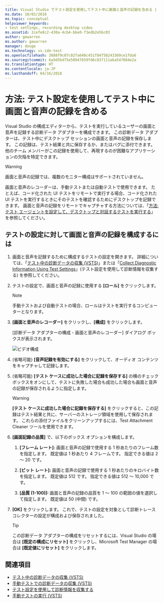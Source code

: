 ```yaml
---
title: Visual Studio でテスト設定を使用してテスト中に画面と音声の記録を含める | Microsoft Docs
ms.date: 10/03/2016
ms.topic: conceptual
helpviewer_keywords:
- test settings, recording desktop video
ms.assetid: 2cefe8c2-430a-4cb4-bbe0-f3edb2e5bc03
author: gewarren
ms.author: gewarren
manager: douge
ms.technology: vs-ide-test
ms.openlocfilehash: 3888f9c07c02fa640c451f84f58243369ce1fda6
ms.sourcegitcommit: 6a9d5bd75e50947659fd6c837111a6a547884e2a
ms.translationtype: HT
ms.contentlocale: ja-JP
ms.lasthandoff: 04/16/2018
---
```

# <a name="how-to-include-recordings-of-the-screen-and-voice-during-tests-using-test-settings"></a>方法: テスト設定を使用してテスト中に画面と音声の記録を含める

Visual Studio の構成エディターから、テストを実行しているユーザーの画面と音声を記録する診断データ アダプターを構成できます。 この診断データ アダプターは、テスト中にデスクトップ セッションの画面と音声の記録を保存します。 この記録は、テスト結果と共に保存するか、またはバグに添付できます。 他のチーム メンバーがこの記録を使用して、再現するのが困難なアプリケーションの欠陥を特定できます。

> [!WARNING]
> 画面と音声の記録では、複数のモニター構成はサポートされていません。

画面と音声のレコーダーは、手動テストまたは自動テストで使用できます。 たとえば、コード化された UI テストをリモートで実行する場合、コード化された UI テストを実行するときにそのテストを確認するためにデスクトップを記録できます。 画面と音声の記録をリモートでキャプチャする方法については、「[方法: テスト エージェントを設定して、デスクトップと対話するテストを実行する](../test/how-to-set-up-your-test-agent-to-run-tests-that-interact-with-the-desktop.md)」を参照してください。

## <a name="to-configure-screen-and-voice-recording-for-your-test-settings"></a>テストの設定に対して画面と音声の記録を構成するには

1.  画面と音声を記録するために構成するテストの設定を開きます。 詳細については、「[テスト中の診断データの収集 (VSTS)](/vsts/manual-test/collect-diagnostic-data)」または「[Collect Diagnostic Information Using Test Settings](../test/collect-diagnostic-information-using-test-settings.md)」(テスト設定を使用して診断情報を収集する) を参照してください。

2.  テストの設定で、画面と音声の記録に使用する **[ロール]** をクリックします。

    > [!NOTE]
    > 手動テストおよび自動テストの場合、ロールはテストを実行するコンピューターとなります。

3.  **[画面と音声のレコーダー]** をクリックし、**[構成]** をクリックします。

     [診断データ アダプターの構成 - 画面と音声のレコーダー] ダイアログ ボックスが表示されます。

     ![ビデオ構成](../test/media/testsettingvideoconfiggdr.png "TestSettingVideoConfigGDR")

4.  (省略可能) **[音声記録を有効にする]** をクリックして、オーディオ コンテンツをキャプチャして記録します。

5.  (省略可能) **[テスト ケースに成功した場合に記録を保存する]** の横のチェック ボックスをオンにして、テストに失敗した場合も成功した場合も画面と音声の記録が保存されるように指定します。

    > [!WARNING]
    > **[テスト ケースに成功した場合に記録を保存する]** をクリックすると、この記録はテスト結果と共に、サーバーのストレージ領域を使用して保存されます。 これらの添付ファイルをクリーンアップするには、Test Attachment Cleaner ツールを使用できます。

6.  **[画面記録の品質]** で、以下のボックス オプションを構成します。

    1.  **[フレーム レート]:** 画面と音声の記録で使用する 1 秒あたりのフレーム数を指定します。 既定値は 1 秒あたり 4 フレームです。 指定できる値は 2 ～ 20 です。

    2.  **[ビット レート]:** 画面と音声の記録で使用する 1 秒あたりのキロバイト数を指定します。 既定値は 512 です。 指定できる値は 512 ～ 10,000 です。

    3.  **[品質 (1-100)]:** 画面と音声の記録の品質を 1 ～ 100 の範囲の値を選択して指定します。 既定値は 50 (中間) です。

7.  **[OK]** をクリックします。 これで、テストの設定を対象として診断トレース コレクターの設定が構成および保存されました。

    > [!TIP]
    > この診断データ アダプターの構成をリセットするには、Visual Studio の場合は **[既定の構成にリセット]** をクリックし、Microsoft Test Manager の場合は **[既定値にリセット]** をクリックします。

## <a name="see-also"></a>関連項目

- [テスト中の診断データの収集 (VSTS)](/vsts/manual-test/collect-diagnostic-data)
- [手動テストでの診断データの収集 (VSTS)](/vsts/manual-test/mtm/collect-more-diagnostic-data-in-manual-tests)
- [テスト設定を使用して診断情報を収集する](../test/collect-diagnostic-information-using-test-settings.md)
- [手動テストの実行 (VSTS)](/vsts/manual-test/getting-started/run-manual-tests)